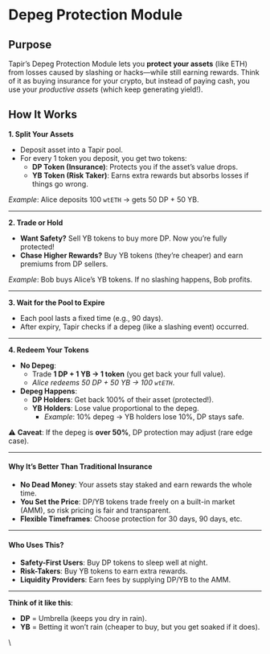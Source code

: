 # Depeg Protection Module

## **Purpose**

Tapir’s Depeg Protection Module lets you **protect your assets** (like ETH) from losses caused by slashing or hacks—while still earning rewards. Think of it as buying insurance for your crypto, but instead of paying cash, you use your _productive assets_ (which keep generating yield!).

## **How It Works**

**1. Split Your Assets**

* Deposit asset into a Tapir pool.
* For every 1 token you deposit, you get two tokens:
  * **DP Token (Insurance)**: Protects you if the asset’s value drops.
  * **YB Token (Risk Taker)**: Earns extra rewards but absorbs losses if things go wrong.

_Example_: Alice deposits 100 `wtETH` → gets 50 DP + 50 YB.

***

**2. Trade or Hold**

* **Want Safety?** Sell YB tokens to buy more DP. Now you’re fully protected!
* **Chase Higher Rewards?** Buy YB tokens (they’re cheaper) and earn premiums from DP sellers.

_Example_: Bob buys Alice’s YB tokens. If no slashing happens, Bob profits.

***

**3. Wait for the Pool to Expire**

* Each pool lasts a fixed time (e.g., 90 days).
* After expiry, Tapir checks if a depeg (like a slashing event) occurred.

***

**4. Redeem Your Tokens**

* **No Depeg**:
  * Trade **1 DP + 1 YB → 1 token** (you get back your full value).
  * _Alice redeems 50 DP + 50 YB → 100 `wtETH`_.
* **Depeg Happens**:
  * **DP Holders**: Get back 100% of their asset (protected!).
  * **YB Holders**: Lose value proportional to the depeg.
    * _Example_: 10% depeg → YB holders lose 10%, DP stays safe.

⚠️ **Caveat**: If the depeg is **over 50%**, DP protection may adjust (rare edge case).

***

#### **Why It’s Better Than Traditional Insurance**

* **No Dead Money**: Your assets stay staked and earn rewards the whole time.
* **You Set the Price**: DP/YB tokens trade freely on a built-in market (AMM), so risk pricing is fair and transparent.
* **Flexible Timeframes**: Choose protection for 30 days, 90 days, etc.

***

#### **Who Uses This?**

* **Safety-First Users**: Buy DP tokens to sleep well at night.
* **Risk-Takers**: Buy YB tokens to earn extra rewards.
* **Liquidity Providers**: Earn fees by supplying DP/YB to the AMM.

***

**Think of it like this**:

* **DP** = Umbrella (keeps you dry in rain).
* **YB** = Betting it won’t rain (cheaper to buy, but you get soaked if it does).

\
